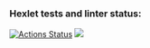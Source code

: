 ### Hexlet tests and linter status:
[![Actions Status](https://github.com/Tatyana1204/frontend-project-44/actions/workflows/hexlet-check.yml/badge.svg)](https://github.com/Tatyana1204/frontend-project-44/actions)
<a href="https://codeclimate.com/github/Tatyana1204/frontend-project-44/maintainability"><img src="https://api.codeclimate.com/v1/badges/29d4fe406e8c8a8e0e8b/maintainability" /></a>
